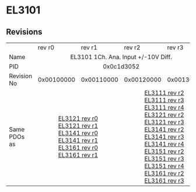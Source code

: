# EL3101

## Revisions
<table>
<tr>
<td></td>
<td>rev r0</td>
<td>rev r1</td>
<td>rev r2</td>
<td>rev r3</td>
</tr>
<tr>
<td>Name</td>
<td colspan=4 align="center">EL3101 1Ch. Ana. Input +/-10V Diff.</td>
</tr>
<tr>
<td>PID</td>
<td colspan=4 align="center">0x0c1d3052</td>
</tr>
<tr>
<td>Revision No</td>
<td>0x00100000</td>
<td>0x00110000</td>
<td>0x00120000</td>
<td>0x00130000</td>
</tr>
<tr>
<td>Same PDOs as</td>
<td colspan=2 align="center"><a href="EL3121.md">EL3121 rev r0</a><br/><a href="EL3121.md">EL3121 rev r1</a><br/><a href="EL3141.md">EL3141 rev r0</a><br/><a href="EL3141.md">EL3141 rev r1</a><br/><a href="EL3161.md">EL3161 rev r0</a><br/><a href="EL3161.md">EL3161 rev r1</a></td>
<td colspan=2 align="center"><a href="EL3111.md">EL3111 rev r2</a><br/><a href="EL3111.md">EL3111 rev r3</a><br/><a href="EL3111.md">EL3111 rev r4</a><br/><a href="EL3121.md">EL3121 rev r2</a><br/><a href="EL3121.md">EL3121 rev r3</a><br/><a href="EL3141.md">EL3141 rev r2</a><br/><a href="EL3141.md">EL3141 rev r3</a><br/><a href="EL3141.md">EL3141 rev r4</a><br/><a href="EL3151.md">EL3151 rev r2</a><br/><a href="EL3151.md">EL3151 rev r3</a><br/><a href="EL3151.md">EL3151 rev r4</a><br/><a href="EL3161.md">EL3161 rev r2</a><br/><a href="EL3161.md">EL3161 rev r3</a></td>
</tr>
</table>

